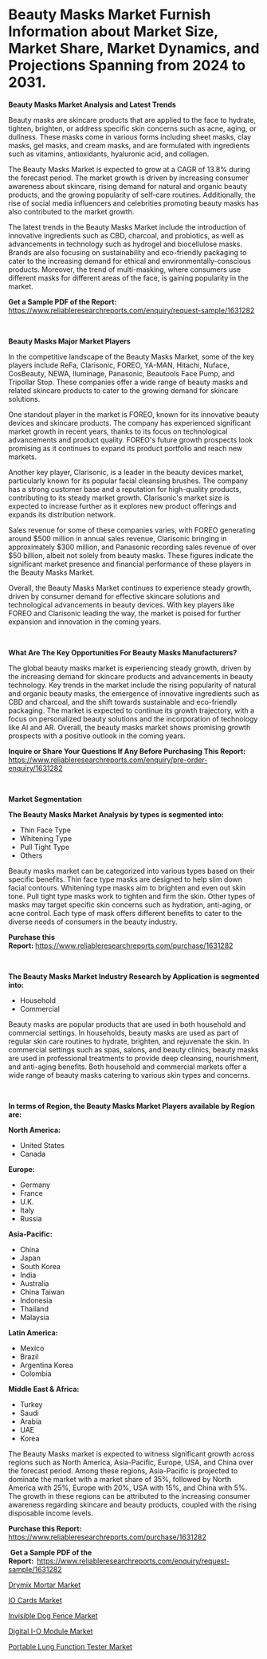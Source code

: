 <p><h1>Beauty Masks Market Furnish Information about Market Size, Market Share, Market Dynamics, and Projections Spanning from 2024 to 2031.</h1></p><p><strong>Beauty Masks Market Analysis and Latest Trends</strong></p>
<p><p>Beauty masks are skincare products that are applied to the face to hydrate, tighten, brighten, or address specific skin concerns such as acne, aging, or dullness. These masks come in various forms including sheet masks, clay masks, gel masks, and cream masks, and are formulated with ingredients such as vitamins, antioxidants, hyaluronic acid, and collagen.</p><p>The Beauty Masks Market is expected to grow at a CAGR of 13.8% during the forecast period. The market growth is driven by increasing consumer awareness about skincare, rising demand for natural and organic beauty products, and the growing popularity of self-care routines. Additionally, the rise of social media influencers and celebrities promoting beauty masks has also contributed to the market growth.</p><p>The latest trends in the Beauty Masks Market include the introduction of innovative ingredients such as CBD, charcoal, and probiotics, as well as advancements in technology such as hydrogel and biocellulose masks. Brands are also focusing on sustainability and eco-friendly packaging to cater to the increasing demand for ethical and environmentally-conscious products. Moreover, the trend of multi-masking, where consumers use different masks for different areas of the face, is gaining popularity in the market.</p></p>
<p><strong>Get a Sample PDF of the Report:&nbsp;</strong> <a href="https://www.reliableresearchreports.com/enquiry/request-sample/1631282">https://www.reliableresearchreports.com/enquiry/request-sample/1631282</a></p>
<p>&nbsp;</p>
<p><strong>Beauty Masks Major Market Players</strong></p>
<p><p>In the competitive landscape of the Beauty Masks Market, some of the key players include ReFa, Clarisonic, FOREO, YA-MAN, Hitachi, Nuface, CosBeauty, NEWA, Iluminage, Panasonic, Beautools Face Pump, and Tripollar Stop. These companies offer a wide range of beauty masks and related skincare products to cater to the growing demand for skincare solutions.</p><p>One standout player in the market is FOREO, known for its innovative beauty devices and skincare products. The company has experienced significant market growth in recent years, thanks to its focus on technological advancements and product quality. FOREO's future growth prospects look promising as it continues to expand its product portfolio and reach new markets.</p><p>Another key player, Clarisonic, is a leader in the beauty devices market, particularly known for its popular facial cleansing brushes. The company has a strong customer base and a reputation for high-quality products, contributing to its steady market growth. Clarisonic's market size is expected to increase further as it explores new product offerings and expands its distribution network.</p><p>Sales revenue for some of these companies varies, with FOREO generating around $500 million in annual sales revenue, Clarisonic bringing in approximately $300 million, and Panasonic recording sales revenue of over $50 billion, albeit not solely from beauty masks. These figures indicate the significant market presence and financial performance of these players in the Beauty Masks Market.</p><p>Overall, the Beauty Masks Market continues to experience steady growth, driven by consumer demand for effective skincare solutions and technological advancements in beauty devices. With key players like FOREO and Clarisonic leading the way, the market is poised for further expansion and innovation in the coming years.</p></p>
<p>&nbsp;</p>
<p><strong>What Are The Key Opportunities For Beauty Masks Manufacturers?</strong></p>
<p><p>The global beauty masks market is experiencing steady growth, driven by the increasing demand for skincare products and advancements in beauty technology. Key trends in the market include the rising popularity of natural and organic beauty masks, the emergence of innovative ingredients such as CBD and charcoal, and the shift towards sustainable and eco-friendly packaging. The market is expected to continue its growth trajectory, with a focus on personalized beauty solutions and the incorporation of technology like AI and AR. Overall, the beauty masks market shows promising growth prospects with a positive outlook in the coming years.</p></p>
<p><strong>Inquire or Share Your Questions If Any Before Purchasing This Report:</strong> <a href="https://www.reliableresearchreports.com/enquiry/pre-order-enquiry/1631282">https://www.reliableresearchreports.com/enquiry/pre-order-enquiry/1631282</a></p>
<p>&nbsp;</p>
<p><strong>Market Segmentation</strong></p>
<p><strong>The Beauty Masks Market Analysis by types is segmented into:</strong></p>
<p><ul><li>Thin Face Type</li><li>Whitening Type</li><li>Pull Tight Type</li><li>Others</li></ul></p>
<p><p>Beauty masks market can be categorized into various types based on their specific benefits. Thin face type masks are designed to help slim down facial contours. Whitening type masks aim to brighten and even out skin tone. Pull tight type masks work to tighten and firm the skin. Other types of masks may target specific skin concerns such as hydration, anti-aging, or acne control. Each type of mask offers different benefits to cater to the diverse needs of consumers in the beauty industry.</p></p>
<p><strong>Purchase this Report:&nbsp;</strong><a href="https://www.reliableresearchreports.com/purchase/1631282">https://www.reliableresearchreports.com/purchase/1631282</a></p>
<p>&nbsp;</p>
<p><strong>The Beauty Masks Market Industry Research by Application is segmented into:</strong></p>
<p><ul><li>Household</li><li>Commercial</li></ul></p>
<p><p>Beauty masks are popular products that are used in both household and commercial settings. In households, beauty masks are used as part of regular skin care routines to hydrate, brighten, and rejuvenate the skin. In commercial settings such as spas, salons, and beauty clinics, beauty masks are used in professional treatments to provide deep cleansing, nourishment, and anti-aging benefits. Both household and commercial markets offer a wide range of beauty masks catering to various skin types and concerns.</p></p>
<p>&nbsp;</p>
<p><strong>In terms of Region, the Beauty Masks Market Players available by Region are:</strong></p>
<p>
    <p> <strong> North America: </strong>
        <ul>
            <li>United States</li>
            <li>Canada</li>
        </ul>
        </p> 
    <p> <strong> Europe: </strong>
        <ul>
            <li>Germany</li>
            <li>France</li>
            <li>U.K.</li>
            <li>Italy</li>
            <li>Russia</li>
        </ul>
        </p> 
    <p> <strong> Asia-Pacific: </strong>
        <ul>
            <li>China</li>
            <li>Japan</li>
            <li>South Korea</li>
            <li>India</li>
            <li>Australia</li>
            <li>China Taiwan</li>
            <li>Indonesia</li>
            <li>Thailand</li>
            <li>Malaysia</li>
        </ul>
        </p> 
    <p> <strong> Latin America: </strong>
        <ul>
            <li>Mexico</li>
            <li>Brazil</li>
            <li>Argentina Korea</li>
            <li>Colombia</li>
        </ul>
        </p> 
    <p> <strong> Middle East & Africa: </strong>
        <ul>
            <li>Turkey</li>
            <li>Saudi</li>
            <li>Arabia</li>
            <li>UAE</li>
            <li>Korea</li>
        </ul>
    </p>
    </p>
<p><p>The Beauty Masks market is expected to witness significant growth across regions such as North America, Asia-Pacific, Europe, USA, and China over the forecast period. Among these regions, Asia-Pacific is projected to dominate the market with a market share of 35%, followed by North America with 25%, Europe with 20%, USA with 15%, and China with 5%. The growth in these regions can be attributed to the increasing consumer awareness regarding skincare and beauty products, coupled with the rising disposable income levels.</p></p>
<p><strong>Purchase this Report: </strong><a href="https://www.reliableresearchreports.com/purchase/1631282">https://www.reliableresearchreports.com/purchase/1631282</a></p>
<p>&nbsp;<strong>Get a Sample PDF of the Report:&nbsp;&nbsp;</strong><a href="https://www.reliableresearchreports.com/enquiry/request-sample/1631282">https://www.reliableresearchreports.com/enquiry/request-sample/1631282</a></p>
<p><strong></strong></p>
<p><p><a href="https://view.publitas.com/reportprime-1/drymix-mortar-market-with-the-goal-of-estimating-the-market-size-and-future-growth-potential-of-various-market-segments-based-on-component-applications-end-user-and-region/">Drymix Mortar Market</a></p><p><a href="https://noble-drawer-34c.notion.site/IO-Cards-Market-Size-Global-Industry-Overview-Market-Segmentation-and-Forecast-2024-to-2031-fab6cff5067a4e9599684ade5f0bc70e">IO Cards Market</a></p><p><a href="https://view.publitas.com/reportprime-1/invisible-dog-fence-market-offers-provide-insightful-data-for-the-time-period-from-2024-to-2031-and-also-provide-analysis-based-on-application-type-and-region/">Invisible Dog Fence Market</a></p><p><a href="https://iodized-pantydraco-05c.notion.site/Digital-I-O-Module-Market-Offers-Provide-Insightful-Data-for-the-Time-Period-from-2024-to-2031-and-a-2c721e99018046ab96419ddac97bfe78">Digital I-O Module Market</a></p><p><a href="https://three-jumbo-f6d.notion.site/Portable-Lung-Function-Tester-Market-Size-Market-Share-and-Global-Market-Analysis-Report-2024-20-0766e55fe2584ed2872ff0f99281dad6">Portable Lung Function Tester Market</a></p></p>